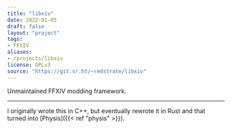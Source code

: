 ```yaml
---
title: "libxiv"
date: 2022-01-05
draft: false
layout: "project"
tags:
- FFXIV
aliases:
- /projects/libxiv
license: GPLv3
source: "https://git.sr.ht/~redstrate/libxiv"
---
```


Unmaintained FFXIV modding framework.

<!--more-->
---

I originally wrote this in C++, but eventually rewrote it in Rust and that turned into
[Physis]({{< ref "physis" >}}).
